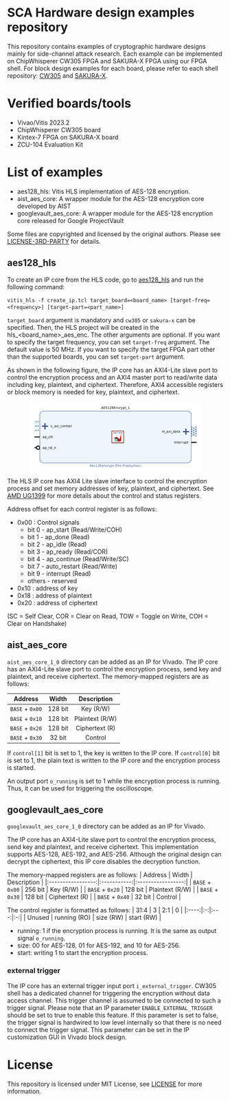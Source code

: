 # SCA Hardware design examples repository

This repository contains examples of cryptographic hardware designs mainly for side-channel attack research.
Each example can be implemented on ChipWhisperer CW305 FPGA and SAKURA-X FPGA using our FPGA shell.
For block design examples for each board, please refer to each shell repository: [CW305](https://github.com/hal-lab-u-tokyo/cw305-shell) and [SAKURA-X](https://github.com/hal-lab-u-tokyo/sakura-x-shell/).

# Verified boards/tools
* Vivao/Vitis 2023.2
* ChipWhisperer CW305 board
* Kintex-7 FPGA on SAKURA-X board
* ZCU-104 Evaluation Kit

# List of examples
* aes128_hls: Vitis HLS implementation of AES-128 encryption.
* aist_aes_core: A wrapper module for the AES-128 encryption core developed by AIST
* googlevault_aes_core: A wrapper module for the AES-128 encryption core released for Google ProjectVault

Some files are copyrighted and licensed by the original authors.
Please see [LICENSE-3RD-PARTY](LICENSE-3RD-PARTY) for details.

## aes128_hls

To create an IP core from the HLS code, go to [aes128_hls](./aes128_hls) and run the following command:

```
vitis_hls -f create_ip.tcl target_board=<board_name> [target-freq=<frequency>] [target-part=<part_name>]
```

`target_board` argument is mandatory and `cw305` or `sakura-x` can be specified.
Then, the HLS project will be created in the hls_<board_name>_aes_enc.
The other arguments are optional.
If you want to specify the target frequency, you can set `target-freq` argument. The default value is 50 MHz.
If you want to specify the target FPGA part other than the supported boards, you can set `target-part` argument.

As shown in the following figure, the IP core has an AXI4-Lite slave port to control the encryption process and an AXI4 master port to read/write data including key, plaintext, and ciphertext.
Therefore, AXI4 accessible registers or block memory is needed for key, plaintext, and ciphertext.

<img src="docs/images/hls_ip.png" width="400" style="display: block; margin: auto;"/>

The HLS IP core has AXI4 Lite slave interface to control the encryption process and set memory addresses of key, plaintext, and ciphertext.
See [AMD UG1399](https://docs.amd.com/r/2023.2-English/ug1399-vitis-hls) for more details about the control and status registers.


Address offset for each control register is as follows:

- 0x00 : Control signals
    -   bit 0  - ap_start (Read/Write/COH)
    -   bit 1  - ap_done (Read)
    -   bit 2  - ap_idle (Read)
    -   bit 3  - ap_ready (Read/COR)
    -   bit 4  - ap_continue (Read/Write/SC)
    -   bit 7  - auto_restart (Read/Write)
    -   bit 9  - interrupt (Read)
    -   others - reserved
- 0x10 : address of key
- 0x18 : address of plaintext
- 0x20 : address of ciphertext

(SC = Self Clear, COR = Clear on Read, TOW = Toggle on Write, COH = Clear on Handshake)

## aist_aes_core

`aist_aes_core_1_0` directory can be added as an IP for Vivado.
The IP core has an AXI4-Lite slave port to control the encryption process, send key and plaintext, and receive ciphertext.
The memory-mapped registers are as follows:

|      Address      |     Width   |   Description     |
|:-----------------:|:-----------:|:-----------------:|
| `BASE` + `0x00`   |   128 bit   |  Key (R/W)        |
| `BASE` + `0x10`   |   128 bit   |  Plaintext (R/W)  |
| `BASE` + `0x20`   |   128 bit   |  Ciphertext (R)   |
| `BASE` + `0x30`   |   32 bit    |  Control          |

If `control[1]` bit is set to 1, the key is written to the IP core.
If `control[0]` bit is set to 1, the plain text is written to the IP core and the encryption process is started.

An output port `o_running` is set to 1 while the encryption process is running.
Thus, it can be used for triggering the oscilloscope.

## googlevault_aes_core

`googlevault_aes_core_1_0` directory can be added as an IP for Vivado.

The IP core has an AXI4-Lite slave port to control the encryption process, send key and plaintext, and receive ciphertext.
This implementation supports AES-128, AES-192, and AES-256.
Although the original design can decrypt the ciphertext, this IP core disables the decryption function.

The memory-mapped registers are as follows:
|      Address      |     Width   |   Description     |
|:-----------------:|:-----------:|:-----------------:|
| `BASE` + `0x00`   |   256 bit   |  Key (R/W)        |
| `BASE` + `0x20`   |   128 bit   |  Plaintext (R/W)  |
| `BASE` + `0x30`   |   128 bit   |  Ciphertext (R)   |
| `BASE` + `0x40`   |   32 bit    |  Control          |

The control register is formatted as follows:
| 31:4 | 3 | 2:1 | 0 |
|:----:|:-:|:---:|:-:|
| Unused | running (RO) | size (RW) | start (RW) |

* running: 1 if the encryption process is running. It is the same as output signal `o_running`.
* size: 00 for AES-128, 01 for AES-192, and 10 for AES-256.
* start: writing 1 to start the encryption process.

### external trigger
The IP core has an external trigger input port `i_external_trigger`.
CW305 shell has a dedicated channel for triggering the encryption without data access channel.
This trigger channel is assumed to be connected to such a trigger signal.
Please note that an IP parameter `ENABLE_EXTERNAL_TRIGGER` should be set to true to enable this feature.
If this parameter is set to false, the trigger signal is hardwired to low level internally so that there is no need to connect the trigger signal.
This parameter can be set in the IP customization GUI in Vivado block design.

# License

This repository is licensed under MIT License, see [LICENSE](LICENSE) for more information.